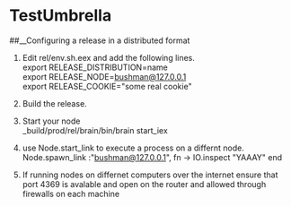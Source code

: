 # TestUmbrella

##__Configuring a release in a distributed format<br />

1. Edit rel/env.sh.eex and add the following lines.<br />
export RELEASE_DISTRIBUTION=name<br />
export RELEASE_NODE=bushman@127.0.0.1<br />
export RELEASE_COOKIE="some real cookie"<br />

2. Build the release.
3. Start your node<br />
  _build/prod/rel/brain/bin/brain start_iex<br />
  
4. use Node.start_link to execute a process on a differnt node.<br />
  Node.spawn_link :"bushman@127.0.0.1", fn -> IO.inspect "YAAAY" end<br />
5. If running nodes on differnet computers over the internet ensure that port 4369 is avalable and open on the router and allowed through firewalls on each machine
